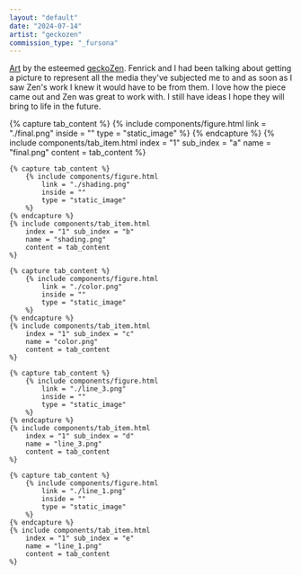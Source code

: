 ```yaml
---
layout: "default"
date: "2024-07-14"
artist: "geckozen"
commission_type: "_fursona"
---
```


[Art](https://www.deviantart.com/geckozen/art/Movie-Night-comm-1075062148) by the esteemed [geckoZen](https://www.deviantart.com/geckozen/journal/Commissions-info-442208992). Fenrick and I had been talking about getting a picture to represent all the media they've subjected me to and as soon as I saw Zen's work I knew it would have to be from them. I love how the piece came out and Zen was great to work with. I still have ideas I hope they will bring to life in the future.

<div class="tab-wrapper">
	{% capture tab_content %}
		{% include components/figure.html 
			link = "./final.png"
			inside = ""
			type = "static_image"
		%}
	{% endcapture %}
	{% include components/tab_item.html 
		index = "1" sub_index = "a"
		name = "final.png"
		content = tab_content
	%}

	{% capture tab_content %}
		{% include components/figure.html 
			link = "./shading.png"
			inside = ""
			type = "static_image"
		%}
	{% endcapture %}
	{% include components/tab_item.html 
		index = "1" sub_index = "b"
		name = "shading.png"
		content = tab_content
	%}

	{% capture tab_content %}
		{% include components/figure.html 
			link = "./color.png"
			inside = ""
			type = "static_image"
		%}
	{% endcapture %}
	{% include components/tab_item.html 
		index = "1" sub_index = "c"
		name = "color.png"
		content = tab_content
	%}

	{% capture tab_content %}
		{% include components/figure.html 
			link = "./line_3.png"
			inside = ""
			type = "static_image"
		%}
	{% endcapture %}
	{% include components/tab_item.html 
		index = "1" sub_index = "d"
		name = "line_3.png"
		content = tab_content
	%}

	{% capture tab_content %}
		{% include components/figure.html 
			link = "./line_1.png"
			inside = ""
			type = "static_image"
		%}
	{% endcapture %}
	{% include components/tab_item.html 
		index = "1" sub_index = "e"
		name = "line_1.png"
		content = tab_content
	%}
</div>
